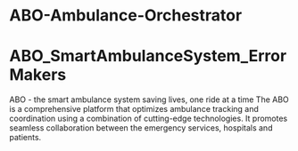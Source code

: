 # ABO-Ambulance-Orchestrator
# ABO_SmartAmbulanceSystem_ErrorMakers
ABO - the smart ambulance system saving lives,  one ride at a time  The ABO is a comprehensive platform that optimizes ambulance  tracking and coordination using a combination of cutting-edge  technologies. It promotes seamless collaboration between the emergency services, hospitals and patients. 
